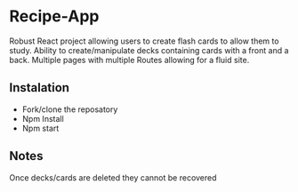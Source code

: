 # Recipe-App
Robust React project allowing users to create flash cards to allow them to study. Ability to create/manipulate decks containing cards with a front and a back.
Multiple pages with multiple Routes allowing for a fluid site.
## Instalation
* Fork/clone the reposatory
* Npm Install
* Npm start
## Notes
Once decks/cards are deleted they cannot be recovered
